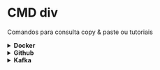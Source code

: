 # CMD div
Comandos para consulta copy &amp; paste ou tutoriais

<details>
  <summary> <b> Docker </b>   </summary>
  <br>
  
[Docker commands](https://github.com/jrmreis/tutorials/blob/main/DockerBasic.md)

  <br>
  
  [Swarm](https://github.com/jrmreis/crib_sheet/blob/main/DockerSwarmBasic.md)
  
  <br>

</details>

<details>
  <summary> <b> Github </b>   </summary>
  <br>
  
[Git commands](https://github.com/jrmreis/tutorials/blob/main/GIT_commands.md)
  
<br>

[Markdown Guide](https://www.markdownguide.org/cheat-sheet/)

<br>
</details>

<details>
  <summary> <b> Kafka </b>   </summary>
  
  <br>
  
[Kafka quick start](https://kafka.apache.org/quickstart)

<br>
  
[Kafka Basic Line Commands](https://github.com/jrmreis/tutorials/blob/main/BasicKafka.md)
  
<br>

[Kafka Docker commands](https://github.com/jrmreis/tutorials/blob/main/KafkaDocker.md)

<br>

[Kafka cluster cloud](https://codeforgeek.com/how-to-setup-zookeeper-cluster-for-kafka/)
- [Start](https://github.com/jrmreis/crib_sheet/blob/main/kStart.sh)
- [Stop](https://github.com/jrmreis/crib_sheet/blob/main/kStop.sh)
- [Consumer](https://github.com/jrmreis/crib_sheet/blob/main/kConsumer.sh)

<br>

</details>

